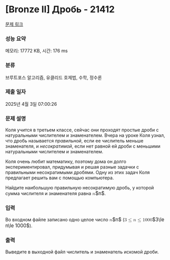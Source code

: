 # [Bronze II] Дробь - 21412 

[문제 링크](https://www.acmicpc.net/problem/21412) 

### 성능 요약

메모리: 17772 KB, 시간: 176 ms

### 분류

브루트포스 알고리즘, 유클리드 호제법, 수학, 정수론

### 제출 일자

2025년 4월 3일 07:00:26

### 문제 설명

<p>Коля учится в третьем классе, сейчас они проходят простые дроби с натуральными числителем и знаменателем. Вчера на уроке Коля узнал, что дробь называется <em>правильной</em>, если ее числитель меньше знаменателя, и <em>несократимой</em>, если нет равной ей дроби с меньшими натуральными числителем и знаменателем. </p>

<p>Коля очень любит математику, поэтому дома он долго экспериментировал, придумывая и решая разные задачки с правильными несократимыми дробями. Одну из этих задач Коля предлагает решить вам с помощью компьютера. </p>

<p>Найдите наибольшую правильную несократимую дробь, у которой сумма числителя и знаменателя равна <mjx-container class="MathJax" jax="CHTML" style="font-size: 109%; position: relative;"><mjx-math class="MJX-TEX" aria-hidden="true"><mjx-mi class="mjx-i"><mjx-c class="mjx-c1D45B TEX-I"></mjx-c></mjx-mi></mjx-math><mjx-assistive-mml unselectable="on" display="inline"><math xmlns="http://www.w3.org/1998/Math/MathML"><mi>n</mi></math></mjx-assistive-mml><span aria-hidden="true" class="no-mathjax mjx-copytext">$n$</span></mjx-container>.</p>

### 입력 

 <p>Во входном файле записано одно целое число <mjx-container class="MathJax" jax="CHTML" style="font-size: 109%; position: relative;"><mjx-math class="MJX-TEX" aria-hidden="true"><mjx-mi class="mjx-i"><mjx-c class="mjx-c1D45B TEX-I"></mjx-c></mjx-mi></mjx-math><mjx-assistive-mml unselectable="on" display="inline"><math xmlns="http://www.w3.org/1998/Math/MathML"><mi>n</mi></math></mjx-assistive-mml><span aria-hidden="true" class="no-mathjax mjx-copytext">$n$</span></mjx-container> (<mjx-container class="MathJax" jax="CHTML" style="font-size: 109%; position: relative;"><mjx-math class="MJX-TEX" aria-hidden="true"><mjx-mn class="mjx-n"><mjx-c class="mjx-c33"></mjx-c></mjx-mn><mjx-mo class="mjx-n" space="4"><mjx-c class="mjx-c2264"></mjx-c></mjx-mo><mjx-mi class="mjx-i" space="4"><mjx-c class="mjx-c1D45B TEX-I"></mjx-c></mjx-mi><mjx-mo class="mjx-n" space="4"><mjx-c class="mjx-c2264"></mjx-c></mjx-mo><mjx-mn class="mjx-n" space="4"><mjx-c class="mjx-c31"></mjx-c><mjx-c class="mjx-c30"></mjx-c><mjx-c class="mjx-c30"></mjx-c><mjx-c class="mjx-c30"></mjx-c></mjx-mn></mjx-math><mjx-assistive-mml unselectable="on" display="inline"><math xmlns="http://www.w3.org/1998/Math/MathML"><mn>3</mn><mo>≤</mo><mi>n</mi><mo>≤</mo><mn>1000</mn></math></mjx-assistive-mml><span aria-hidden="true" class="no-mathjax mjx-copytext">$3\le n\le 1000$</span></mjx-container>).</p>

### 출력 

 <p>Выведите в выходной файл числитель и знаменатель искомой дроби.</p>

